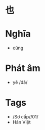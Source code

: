 # 也

# Nghĩa
* cũng

# Phát âm
* yě /dã/

# Tags
* /Sơ cấp//01/
*  Hán Việt

<script>window.HANZI_FIELD='也';</script>
